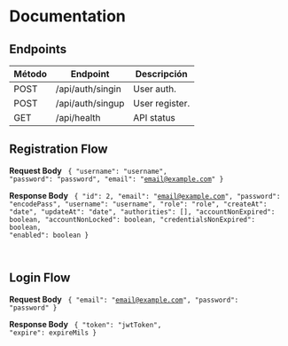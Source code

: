 # Documentation

## Endpoints

| Método | Endpoint         | Descripción    |
| ------ | ---------------- | -------------- |
| POST   | /api/auth/singin | User auth.     |
| POST   | /api/auth/singup | User register. |
| GET    | /api/health      | API status     |

## Registration Flow

**Request Body**
<code>
{
"username": "username",
"password": "password",
"email": "email@example.com"
}
</code>

**Response Body**
<code>
{
"id": 2,
"email": "email@example.com",
"password": "encodePass",
"username": "username",
"role": "role",
"createAt": "date",
"updateAt": "date",
"authorities": [],
"accountNonExpired": boolean,
"accountNonLocked": boolean,
"credentialsNonExpired": boolean,
"enabled": boolean
}

</code>

## Login Flow

**Request Body**
<code>
{
"email": "email@example.com",
"password": "password"
}
</code>

**Response Body**
<code>
{
"token": "jwtToken",
"expire": expireMils
}
</code>
